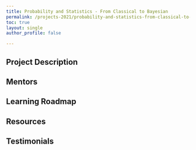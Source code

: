 ```yaml
---
title: Probability and Statistics - From Classical to Bayesian
permalink: /projects-2021/probability-and-statistics-from-classical-to-bayesian
toc: true
layout: single
author_profile: false

---
```


## Project Description

## Mentors

## Learning Roadmap

## Resources

## Testimonials

